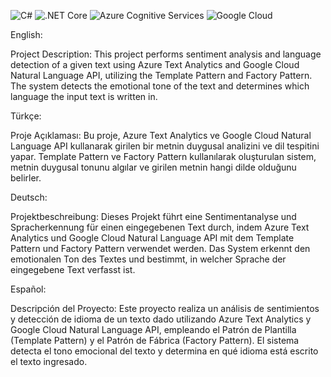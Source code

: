 ![C#](https://img.shields.io/badge/language-C%23-blue)
![.NET Core](https://img.shields.io/badge/.NET%20Core-8-blue)
![Azure Cognitive Services](https://img.shields.io/badge/Azure-Cognitive%20Services-blue)
![Google Cloud](https://img.shields.io/badge/Google-Cloud%20Natural%20Language-blue)

English:

Project Description:
This project performs sentiment analysis and language detection of a given text using Azure Text Analytics and Google Cloud Natural Language API, utilizing the Template Pattern and Factory Pattern. The system detects the emotional tone of the text and determines which language the input text is written in.

Türkçe:

Proje Açıklaması:
Bu proje, Azure Text Analytics ve Google Cloud Natural Language API kullanarak girilen bir metnin duygusal analizini ve dil tespitini yapar. Template Pattern ve Factory Pattern kullanılarak oluşturulan sistem, metnin duygusal tonunu algılar ve girilen metnin hangi dilde olduğunu belirler.

Deutsch:

Projektbeschreibung:
Dieses Projekt führt eine Sentimentanalyse und Spracherkennung für einen eingegebenen Text durch, indem Azure Text Analytics und Google Cloud Natural Language API mit dem Template Pattern und Factory Pattern verwendet werden. Das System erkennt den emotionalen Ton des Textes und bestimmt, in welcher Sprache der eingegebene Text verfasst ist.

Español:

Descripción del Proyecto:
Este proyecto realiza un análisis de sentimientos y detección de idioma de un texto dado utilizando Azure Text Analytics y Google Cloud Natural Language API, empleando el Patrón de Plantilla (Template Pattern) y el Patrón de Fábrica (Factory Pattern). El sistema detecta el tono emocional del texto y determina en qué idioma está escrito el texto ingresado.
